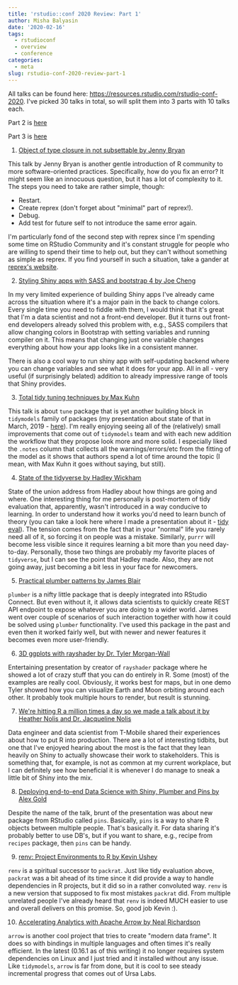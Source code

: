 ```yaml
---
title: 'rstudio::conf 2020 Review: Part 1'
author: Misha Balyasin
date: '2020-02-16'
tags:
  - rstudioconf
  - overview
  - conference
categories:
  - meta
slug: rstudio-conf-2020-review-part-1
---
```


All talks can be found here: https://resources.rstudio.com/rstudio-conf-2020. I've picked 30 talks in total, so will split them into 3 parts with 10 talks each.

Part 2 is [here](https://www.mishabalyasin.com/2020/02/22/rstudio-conf-2020-review-part-2/)

Part 3 is [here](https://www.mishabalyasin.com/2020/03/01/rstudio-conf-2020-review-part-3/)

1. [Object of type closure in not subsettable by Jenny Bryan](https://resources.rstudio.com/rstudio-conf-2020/object-of-type-closure-is-not-subsettable-jenny-bryan)

This talk by Jenny Bryan is another gentle introduction of R community to more software-oriented practices. Specifically, how do you fix an error? It might seem like an innocuous question, but it has a lot of complexity to it. The steps you need to take are rather simple, though:

- Restart.
- Create reprex (don't forget about "minimal" part of reprex!).
- Debug.
- Add test for future self to not introduce the same error again.

I'm particularly fond of the second step with reprex since I'm spending some time on RStudio Community and it's constant struggle for people who are willing to spend their time to help out, but they can't without something as simple as reprex. If you find yourself in such a situation, take a gander at [reprex's website](https://reprex.tidyverse.org/).

2. [Styling Shiny apps with SASS and bootstrap 4 by Joe Cheng](https://resources.rstudio.com/rstudio-conf-2020/styling-shiny-apps-with-sass-and-bootstrap-4-joe-cheng)

In my very limited experience of building Shiny apps I've already came across the situation where it's a major pain in the back to change colors. Every single time you need to fiddle with them, I would think that it's great that I'm a data scientist and not a front-end developer. But it turns out front-end developers already solved this problem with, e.g., SASS compilers that allow changing colors in Bootstrap with setting variables and running compiler on it. This means that changing just one variable changes everything about how your app looks like in a consistent manner.

There is also a cool way to run shiny app with self-updating backend where you can change variables and see what it does for your app. All in all - very useful (if surprisingly belated) addition to already impressive range of tools that Shiny provides.

3. [Total tidy tuning techniques by Max Kuhn](https://resources.rstudio.com/rstudio-conf-2020/total-tidy-tuning-techniques-max-kuhn)

This talk is about `tune` package that is yet another building block in `tidymodels` family of packages (my presentation about state of that in March, 2019 - [here](https://www.mishabalyasin.com/2019/03/03/touring-the-tidyverse-tidymodels/)). I'm really enjoying seeing all of the (relatively) small improvements that come out of `tidymodels` team and with each new addition the workflow that they propose look more and more solid. I especially liked the `.notes` column that collects all the warnings/errors/etc from the fitting of the model as it shows that authors spend a lot of time around the topic (I mean, with Max Kuhn it goes without saying, but still).

4. [State of the tidyverse by Hadley Wickham](https://resources.rstudio.com/rstudio-conf-2020/state-of-the-tidyverse-hadley-wickham)

State of the union address from Hadley about how things are going and where. One interesting thing for me personally is post-mortem of tidy evaluation that, apparently, wasn't introduced in a way conducive to learning. In order to understand how it works you'd need to learn bunch of theory (you can take a look here where I made a presentation about it - [tidy eval](https://www.mishabalyasin.com/2018/11/30/touring-the-tidyverse-tidyeval/)). The tension comes from the fact that in your "normal" life you rarely need all of it, so forcing it on people was a mistake. Similarly, `purrr` will become less visible since it requires learning a bit more than you need day-to-day. Personally, those two things are probably my favorite places of `tidyverse`, but I can see the point that Hadley made. Also, they are not going away, just becoming a bit less in your face for newcomers.

5. [Practical plumber patterns by James Blair](https://resources.rstudio.com/rstudio-conf-2020/practical-plumber-patterns-james-blair)

`plumber` is a nifty little package that is deeply integrated into RStudio Connect. But even without it, it allows data scientists to quickly create REST API endpoint to expose whatever you are doing to a wider world. James went over couple of scenarios of such interaction together with how it could be solved using `plumber` functionality. I've used this package in the past and even then it worked fairly well, but with newer and newer features it becomes even more user-friendly.

6. [3D ggplots with rayshader by Dr. Tyler Morgan-Wall](https://resources.rstudio.com/rstudio-conf-2020/3d-ggplots-with-rayshader-dr-tyler-morgan-wall)

Entertaining presentation by creator of `rayshader` package where he showed a lot of crazy stuff that you can do entirely in R. Some (most) of the examples are really cool. Obviously, it works best for maps, but in one demo Tyler showed how you can visualize Earth and Moon orbiting around each other. It probably took multiple hours to render, but result is stunning.

7. [We're hitting R a million times a day so we made a talk about it by Heather Nolis and Dr. Jacqueline Nolis](https://resources.rstudio.com/rstudio-conf-2020/we-re-hitting-r-a-million-times-a-day-so-we-made-a-talk-about-it-heather-nolis-dr-jacqueline-nolis)

Data engineer and data scientist from T-Mobile shared their experiences about how to put R into production. There are a lot of interesting tidbits, but one that I've enjoyed hearing about the most is the fact that they lean heavily on Shiny to actually showcase their work to stakeholders. This is something that, for example, is not as common at my current workplace, but I can definitely see how beneficial it is whenever I do manage to sneak a little bit of Shiny into the mix.

8. [Deploying end-to-end Data Science with Shiny, Plumber and Pins by Alex Gold](https://resources.rstudio.com/rstudio-conf-2020/deploying-end-to-end-data-science-with-shiny-plumber-and-pins-alex-gold)

Despite the name of the talk, brunt of the presentation was about new package from RStudio called `pins`. Basically, `pins` is a way to share R objects between multiple people. That's basically it. For data sharing it's probably better to use DB's, but if you want to share, e.g., recipe from `recipes` package, then `pins` can be handy.

9. [renv: Project Environments to R by Kevin Ushey](https://resources.rstudio.com/rstudio-conf-2020/renv-project-enviromemnts-for-r-kevin-ushey)

`renv` is a spiritual successor to `packrat`. Just like tidy evaluation above, `packrat` was a bit ahead of its time since it did provide a way to handle dependencies in R projects, but it did so in a rather convoluted way. `renv` is a new version that supposed to fix most mistakes `packrat` did. From multiple unrelated people I've already heard that `renv` is indeed MUCH easier to use and overall delivers on this promise. So, good job Kevin :).

10. [Accelerating Analytics with Apache Arrow by Neal Richardson](https://resources.rstudio.com/rstudio-conf-2020/accelerating-analytics-with-apache-arrow-neal-richardson)

`arrow` is another cool project that tries to create "modern data frame". It does so with bindings in multiple languages and often times it's really efficient. In the latest (0.16.1 as of this writing) it no longer requires system dependencies on Linux and I just tried and it installed without any issue. Like `tidymodels`, `arrow` is far from done, but it is cool to see steady incremental progress that comes out of Ursa Labs.
